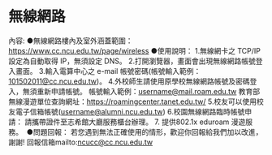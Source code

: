 # 無線網路

內容: ●無線網路樓內及室外涵蓋範圍：https://www.cc.ncu.edu.tw/page/wireless
●使用說明：
1.無線網卡之 TCP/IP 設定為自動取得 IP，無須設定 DNS。
2.打開瀏覽器，畫面會出現無線網路帳號登入畫面。
3.輸入電算中心之 e-mail 帳號密碼(帳號輸入範例：101502011@cc.ncu.edu.tw)。
4.外校師生請使用原學校無線網路帳號及密碼登入，無須重新申請帳號。
帳號輸入範例：username@mail.roam.edu.tw
教育部無線漫遊單位查詢網址：https://roamingcenter.tanet.edu.tw/
5.校友可以使用校友電子信箱帳號(username@alumni.ncu.edu.tw)
6.校園無線網路臨時帳號申請： 請攜帶證件至志希館大廳服務櫃台辦理。
7. 提供802.1x eduroam 漫遊服務。 
●問題回報：
若您遇到無法正確使用的情形，歡迎你回報給我們加以改進，謝謝!
回報信箱mailto:ncucc@cc.ncu.edu.tw